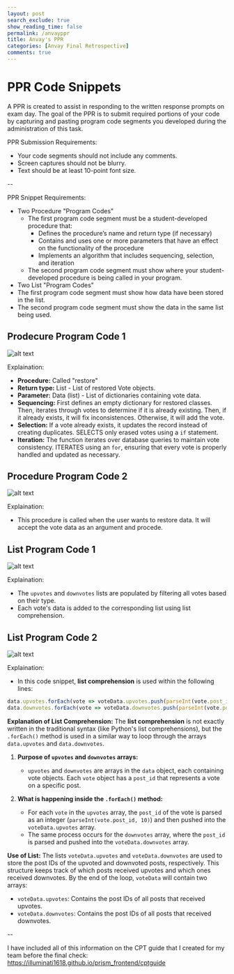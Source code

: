 ```yaml
---
layout: post 
search_exclude: true
show_reading_time: false
permalink: /anvayppr
title: Anvay's PPR
categories: [Anvay Final Retrospective]
comments: true
---
```


# PPR Code Snippets

A PPR is created to assist in responding to the written response prompts on exam day. The goal of the PPR is to submit required portions of your code by capturing and pasting program code segments you developed during the administration of this task.


PPR Submission Requirements:
- Your code segments should not include any comments. 
- Screen captures should not be blurry.
- Text should be at least 10-point font size.

--

PPR Snippet Requirements:
- Two Procedure "Program Codes"
  - The first program code segment must be a student-developed procedure that:
    - Defines the procedure’s name and return type (if necessary)
    - Contains and uses one or more parameters that have an effect on the functionality of the procedure
    - Implements an algorithm that includes sequencing, selection, and iteration
  - The second program code segment must show where your student-developed procedure is being called in your program.
- Two List "Program Codes"
 - The first program code segment must show how data have been stored in the list.
 - The second program code segment must show the data in the same list being used.


## Prodecure Program Code 1

![alt text]({{site.baseurl}}/images/pics/image.png)

Explaination:
- **Procedure:** Called "restore"
- **Return type:** List - List of restored Vote objects.
- **Parameter:** Data (list) - List of dictionaries containing vote data.
- **Sequencing:** First defines an empty dictionary for restored classes. Then, iterates through votes to determine if it is already existing. Then, if it already exists, it will fix inconsistences. Otherwise, it will add the vote. 
- **Selection:** If a vote already exists, it updates the record instead of creating duplicates. SELECTS only erased votes using a `if` statement.
- **Iteration:** The function iterates over database queries to maintain vote consistency. ITERATES using an `for`, ensuring that every vote is properly handled and updated as necessary.

## Procedure Program Code 2

![alt text]({{site.baseurl}}/images/pics/image1.png)

Explaination: 
- This procedure is called when the user wants to restore data. It will accept the vote data as an argument and procede. 

## List Program Code 1

![alt text]({{site.baseurl}}/images/pics/image2.png)

Explaination: 
- The `upvotes` and `downvotes` lists are populated by filtering all votes based on their type.
- Each vote's data is added to the corresponding list using list comprehension.

## List Program Code 2

![alt text]({{site.baseurl}}/images/pics/image3.png)

Explaination:
- In this code snippet, **list comprehension** is used within the following lines:

```javascript
data.upvotes.forEach(vote => voteData.upvotes.push(parseInt(vote.post_id, 10)));
data.downvotes.forEach(vote => voteData.downvotes.push(parseInt(vote.post_id, 10)));
```

**Explanation of List Comprehension:**
The **list comprehension** is not exactly written in the traditional syntax (like Python's list comprehensions), but the `.forEach()` method is used in a similar way to loop through the arrays `data.upvotes` and `data.downvotes`.

1. **Purpose of `upvotes` and `downvotes` arrays:**
   - `upvotes` and `downvotes` are arrays in the `data` object, each containing vote objects. Each `vote` object has a `post_id` that represents a vote on a specific post.
   
2. **What is happening inside the `.forEach()` method:**
   - For each `vote` in the `upvotes` array, the `post_id` of the vote is parsed as an integer (`parseInt(vote.post_id, 10)`) and then pushed into the `voteData.upvotes` array.
   - The same process occurs for the `downvotes` array, where the `post_id` is parsed and pushed into the `voteData.downvotes` array.
   
**Use of List:**
The lists `voteData.upvotes` and `voteData.downvotes` are used to store the post IDs of the upvoted and downvoted posts, respectively. This structure keeps track of which posts received upvotes and which ones received downvotes. By the end of the loop, `voteData` will contain two arrays:
- `voteData.upvotes`: Contains the post IDs of all posts that received upvotes.
- `voteData.downvotes`: Contains the post IDs of all posts that received downvotes.

-- 

I have included all of this information on the CPT guide that I created for my team before the final check: https://illuminati1618.github.io/prism_frontend/cptguide